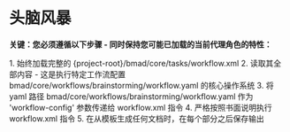 # 头脑风暴

**关键：您必须遵循以下步骤 - 同时保持您可能已加载的当前代理角色的特性：**

<steps CRITICAL="TRUE">
1. 始终加载完整的 {project-root}/bmad/core/tasks/workflow.xml
2. 读取其全部内容 - 这是执行特定工作流配置 bmad/core/workflows/brainstorming/workflow.yaml 的核心操作系统
3. 将 yaml 路径 bmad/core/workflows/brainstorming/workflow.yaml 作为 'workflow-config' 参数传递给 workflow.xml 指令
4. 严格按照书面说明执行 workflow.xml 指令
5. 在从模板生成任何文档时，在每个部分之后保存输出
</steps>